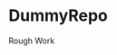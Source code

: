 # DummyRepo
Rough Work 














































































